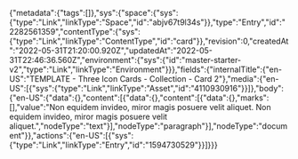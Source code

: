 {"metadata":{"tags":[]},"sys":{"space":{"sys":{"type":"Link","linkType":"Space","id":"abjv67t9l34s"}},"type":"Entry","id":"2282561359","contentType":{"sys":{"type":"Link","linkType":"ContentType","id":"card"}},"revision":0,"createdAt":"2022-05-31T21:20:00.920Z","updatedAt":"2022-05-31T22:46:36.560Z","environment":{"sys":{"id":"master-starter-v2","type":"Link","linkType":"Environment"}}},"fields":{"internalTitle":{"en-US":"TEMPLATE - Three Icon Cards - Collection - Card 2"},"media":{"en-US":[{"sys":{"type":"Link","linkType":"Asset","id":"4110930916"}}]},"body":{"en-US":{"data":{},"content":[{"data":{},"content":[{"data":{},"marks":[],"value":"Non equidem invideo, miror magis posuere velit aliquet. Non equidem invideo, miror magis posuere velit aliquet.","nodeType":"text"}],"nodeType":"paragraph"}],"nodeType":"document"}},"actions":{"en-US":[{"sys":{"type":"Link","linkType":"Entry","id":"1594730529"}}]}}}